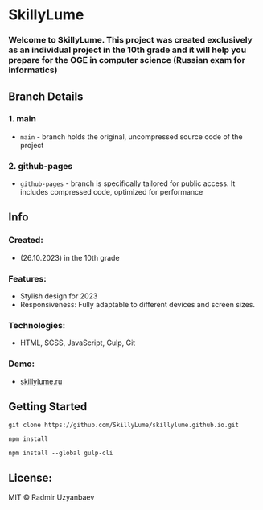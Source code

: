# SkillyLume
### Welcome to SkillyLume. This project was created exclusively as an individual project in the 10th grade and it will help you prepare for the OGE in computer science (Russian exam for informatics)

## Branch Details

### 1. main

- `main` - branch holds the original, uncompressed source code of the project

### 2. github-pages

- `github-pages` - branch is specifically tailored for public access. It includes compressed code, optimized for performance

## Info
### Created:
- (26.10.2023) in the 10th grade
### Features:
- Stylish design for 2023
- Responsiveness: Fully adaptable to different devices and screen sizes.
### Technologies:
- HTML, SCSS, JavaScript, Gulp, Git

### Demo:
- [skillylume.ru](http://skillylume.ru)


## Getting Started

```
git clone https://github.com/SkillyLume/skillylume.github.io.git
```

```
npm install
```

```
npm install --global gulp-cli
```


## License:
MIT © Radmir Uzyanbaev
